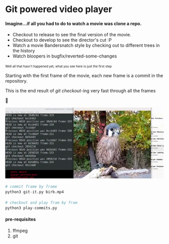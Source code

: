# Git powered video player

#### Imagine...if all you had to do to watch a movie was clone a repo.

* Checkout to release to see the final version of the movie.
* Checkout to develop to see the director's cut :P
* Watch a movie Bandersnatch style by checking out to different trees in the history
* Watch bloopers in bugfix/reverted-some-changes

<span style="font-size:10px">Well all that hasn't happened yet, what you see here is just the first step</span>

Starting with the first frame of the movie, each new frame is a commit in the repository.

This is the end result of _git checkout_-ing very fast through all the frames

👀

![](demo.gif)

```python
# commit frame by frame
python3 git-it.py birb.mp4

# checkout and play fram by fram
python3 play-commits.py
```


#### pre-requisites
1. ffmpeg
2. git
